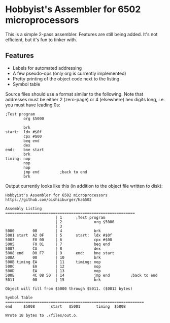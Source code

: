 Hobbyist's Assembler for 6502 microprocessors
=============================================

This is a simple 2-pass assembler. Features are still being added. It's not efficient, but it's fun to tinker with.

## Features
* Labels for automated addressing
* A few pseudo-ops (only org is currently implemented)
* Pretty printing of the object code next to the listing
* Symbol table

Source files should use a format similar to the following. Note that addresses must be either 2 (zero-page) or 4 (elsewhere) hex digits long, i.e. you must have leading 0s:

```
;Test program
        org $5000

        brk
start:  ldx #$0f
        cpx #$00
        beq end
        dex
end:    bne start
        brk
timing: nop
        nop
        nop
        jmp end         ;back to end
        brk
```

Output currently looks like this (in addition to the object file written to disk):

```
Hobbyist's Assembler for 6502 microprocessors
https://github.com/oishiiburger/ha6502

Assembly Listing =========================================================
                      | 1      ;Test program
                      | 2              org $5000
                      | 3      
5000        00        | 4              brk
5001 start  A2 0F     | 5      start:  ldx #$0f
5003        E0 00     | 6              cpx #$00
5005        F0 01     | 7              beq end
5007        CA        | 8              dex
5008 end    D0 F7     | 9      end:    bne start
500A        00        | 10             brk
500B timing EA        | 11     timing: nop
500C        EA        | 12             nop
500D        EA        | 13             nop
500E        4C 08 50  | 14             jmp end         ;back to end
5011        00        | 15             brk

Object will fill from $5000 through $5011. ($0012 bytes)

Symbol Table =============================================================
end     $5008       start   $5001       timing  $500B       

Wrote 18 bytes to ./files/out.o.
```